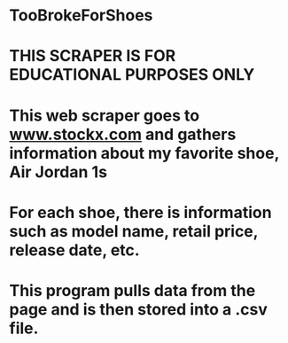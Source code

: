 # TooBrokeForShoes
# THIS SCRAPER IS FOR EDUCATIONAL PURPOSES ONLY
# This web scraper goes to www.stockx.com and gathers information about my favorite shoe, Air Jordan 1s
# For each shoe, there is information such as model name, retail price, release date, etc.
# This program pulls data from the page and is then stored into a .csv file.

